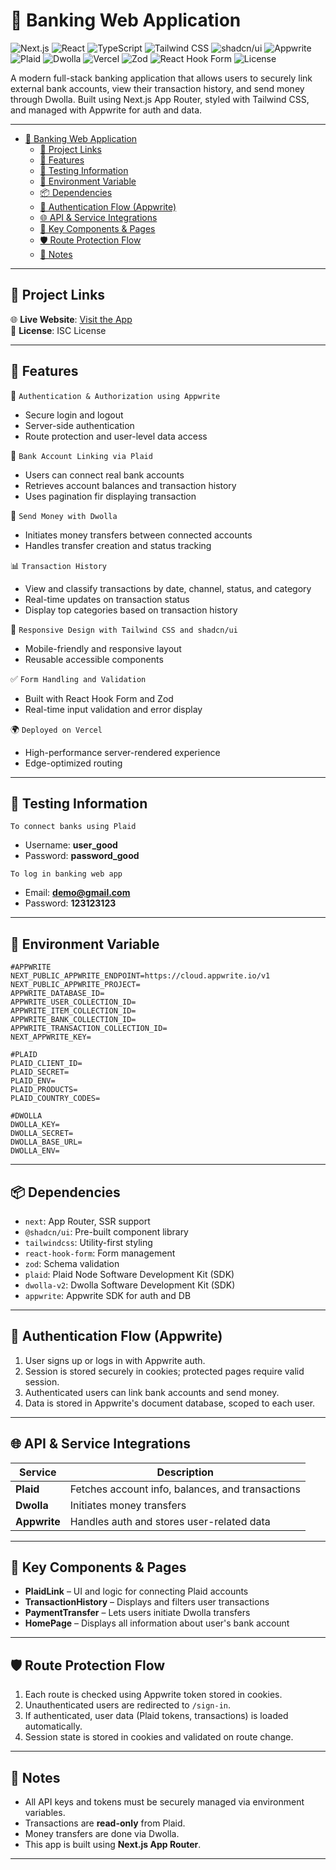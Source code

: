 # 🏦 Banking Web Application

![Next.js](https://img.shields.io/badge/Next.js-000?style=for-the-badge&logo=next.js&logoColor=white)
![React](https://img.shields.io/badge/React-20232a?style=for-the-badge&logo=react&logoColor=61dafb)
![TypeScript](https://img.shields.io/badge/TypeScript-3178c6?style=for-the-badge&logo=typescript&logoColor=white)
![Tailwind CSS](https://img.shields.io/badge/Tailwind_CSS-38bdf8?style=for-the-badge&logo=tailwind-css&logoColor=white)
![shadcn/ui](https://img.shields.io/badge/shadcn/ui-000000?style=for-the-badge&logo=vercel&logoColor=white)
![Appwrite](https://img.shields.io/badge/Appwrite-F02E65?style=for-the-badge&logo=appwrite&logoColor=white)
![Plaid](https://img.shields.io/badge/Plaid-000000?style=for-the-badge&logo=plaid&logoColor=white)
![Dwolla](https://img.shields.io/badge/Dwolla-FF6B00?style=for-the-badge&logoColor=white)
![Vercel](https://img.shields.io/badge/Vercel-000000?style=for-the-badge&logo=vercel&logoColor=white)
![Zod](https://img.shields.io/badge/Zod-3C3C3C?style=for-the-badge&logoColor=white)
![React Hook Form](https://img.shields.io/badge/React%20Hook%20Form-EC5990?style=for-the-badge&logo=reacthookform&logoColor=white)
![License](https://img.shields.io/badge/ISC-License-lightgrey)

A modern full-stack banking application that allows users to securely link external bank accounts, view their transaction history, and send money through Dwolla. Built using Next.js App Router, styled with Tailwind CSS, and managed with Appwrite for auth and data.

---

- [🏦 Banking Web Application](#-banking-web-application)
  - [🔗 Project Links](#-project-links)
  - [🚀 Features](#-features)
  - [🧪 Testing Information](#-testing-information)
  - [🌱 Environment Variable](#-environment-variable)
  - [📦 Dependencies](#-dependencies)
  - [🔐 Authentication Flow (Appwrite)](#-authentication-flow-appwrite)
  - [🌐 API \& Service Integrations](#-api--service-integrations)
  - [🧩 Key Components \& Pages](#-key-components--pages)
  - [🛡️ Route Protection Flow](#️-route-protection-flow)
  - [📌 Notes](#-notes)

---

## 🔗 Project Links

🌐 **Live Website**: [Visit the App](https://banking-app-ivory-one.vercel.app/)  
📄 **License**: ISC License

---

## 🚀 Features

🔐 `Authentication & Authorization using Appwrite`

- Secure login and logout
- Server-side authentication
- Route protection and user-level data access

🏦 `Bank Account Linking via Plaid`

- Users can connect real bank accounts
- Retrieves account balances and transaction history
- Uses pagination fir displaying transaction

💸 `Send Money with Dwolla`

- Initiates money transfers between connected accounts
- Handles transfer creation and status tracking

📊 `Transaction History`

- View and classify transactions by date, channel, status, and category
- Real-time updates on transaction status
- Display top categories based on transaction history

🎨 `Responsive Design with Tailwind CSS and shadcn/ui`

- Mobile-friendly and responsive layout
- Reusable accessible components

✅ `Form Handling and Validation`

- Built with React Hook Form and Zod
- Real-time input validation and error display

🌍 `Deployed on Vercel`

- High-performance server-rendered experience
- Edge-optimized routing

---

## 🧪 Testing Information

`To connect banks using Plaid`

- Username: **user_good**
- Password: **password_good**

`To log in banking web app`

- Email: **demo@gmail.com**
- Password: **123123123**

---

## 🌱 Environment Variable

```env
#APPWRITE
NEXT_PUBLIC_APPWRITE_ENDPOINT=https://cloud.appwrite.io/v1
NEXT_PUBLIC_APPWRITE_PROJECT=
APPWRITE_DATABASE_ID=
APPWRITE_USER_COLLECTION_ID=
APPWRITE_ITEM_COLLECTION_ID=
APPWRITE_BANK_COLLECTION_ID=
APPWRITE_TRANSACTION_COLLECTION_ID=
NEXT_APPWRITE_KEY=

#PLAID
PLAID_CLIENT_ID=
PLAID_SECRET=
PLAID_ENV=
PLAID_PRODUCTS=
PLAID_COUNTRY_CODES=

#DWOLLA
DWOLLA_KEY=
DWOLLA_SECRET=
DWOLLA_BASE_URL=
DWOLLA_ENV=
```

---

## 📦 Dependencies

- `next`: App Router, SSR support
- `@shadcn/ui`: Pre-built component library
- `tailwindcss`: Utility-first styling
- `react-hook-form`: Form management
- `zod`: Schema validation
- `plaid`: Plaid Node Software Development Kit (SDK)
- `dwolla-v2`: Dwolla Software Development Kit (SDK)
- `appwrite`: Appwrite SDK for auth and DB

---

## 🔐 Authentication Flow (Appwrite)

1. User signs up or logs in with Appwrite auth.
2. Session is stored securely in cookies; protected pages require valid session.
3. Authenticated users can link bank accounts and send money.
4. Data is stored in Appwrite's document database, scoped to each user.

---

## 🌐 API & Service Integrations

| Service      | Description                                      |
| ------------ | ------------------------------------------------ |
| **Plaid**    | Fetches account info, balances, and transactions |
| **Dwolla**   | Initiates money transfers                        |
| **Appwrite** | Handles auth and stores user-related data        |

---

## 🧩 Key Components & Pages

- **PlaidLink** – UI and logic for connecting Plaid accounts
- **TransactionHistory** – Displays and filters user transactions
- **PaymentTransfer** – Lets users initiate Dwolla transfers
- **HomePage** – Displays all information about user's bank account

---

## 🛡️ Route Protection Flow

1. Each route is checked using Appwrite token stored in cookies.
2. Unauthenticated users are redirected to `/sign-in`.
3. If authenticated, user data (Plaid tokens, transactions) is loaded automatically.
4. Session state is stored in cookies and validated on route change.

---

## 📌 Notes

- All API keys and tokens must be securely managed via environment variables.
- Transactions are **read-only** from Plaid.
- Money transfers are done via Dwolla.
- This app is built using **Next.js App Router**.

---
